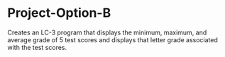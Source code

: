# Project-Option-B
Creates an LC-3 program that displays the minimum, maximum, and average grade of 5 test scores and displays that letter grade associated with the test scores. 
